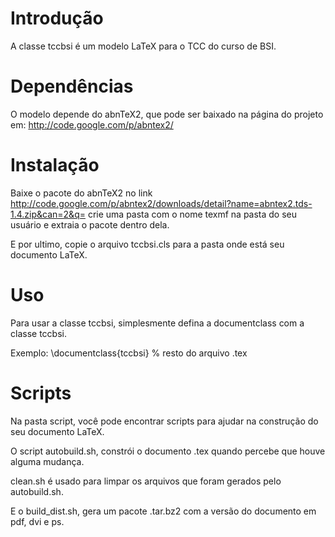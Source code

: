 Introdução
=========

A classe tccbsi é um modelo LaTeX para o TCC do curso de BSI.

Dependências
=========

O modelo depende do abnTeX2, que pode ser baixado na página do projeto em:
http://code.google.com/p/abntex2/

Instalação
=========

Baixe o pacote do abnTeX2 no link
http://code.google.com/p/abntex2/downloads/detail?name=abntex2.tds-1.4.zip&can=2&q=
crie uma pasta com o nome texmf na pasta do seu usuário e extraia o pacote
dentro dela.

E por ultimo, copie o arquivo tccbsi.cls para a pasta onde está seu documento
LaTeX.

Uso
=========

Para usar a classe tccbsi, simplesmente defina a documentclass com a classe
tccbsi.

Exemplo:
\documentclass{tccbsi}
% resto do arquivo .tex

Scripts
=========

Na pasta script, você pode encontrar scripts para ajudar na construção do seu
documento LaTeX.

O script autobuild.sh, constrói o documento .tex quando percebe que houve alguma
mudança.

clean.sh é usado para limpar os arquivos que foram gerados pelo autobuild.sh.

E o build_dist.sh, gera um pacote .tar.bz2 com a versão do documento em pdf,
dvi e ps.

